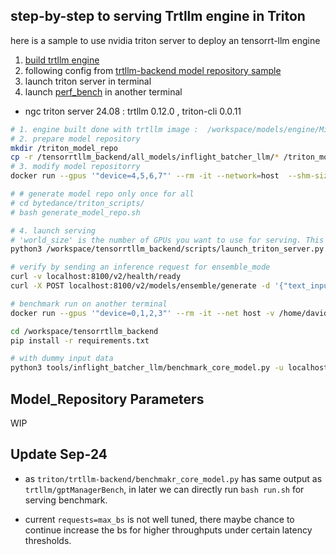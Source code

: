 

## step-by-step to serving Trtllm engine in Triton 


here is a sample to use nvidia triton server to deploy an tensorrt-llm engine

1. [build trtllm engine](./engine_build.sh)
2. following config from [trtllm-backend model repository sample](https://github.com/triton-inference-server/tensorrtllm_backend)
3. launch triton server in terminal
4. launch [perf_bench](https://github.com/triton-inference-server/tensorrtllm_backend/blob/main/tools/inflight_batcher_llm/benchmark_core_model.py) in another terminal 


* ngc triton server 24.08 :  trtllm 0.12.0 ,  triton-cli 0.0.11 


```sh
# 1. engine built done with trtllm image :  /workspace/models/engine/Mixtral-8x22B-v0.1 
# 2. prepare model repository
mkdir /triton_model_repo
cp -r /tensorrtllm_backend/all_models/inflight_batcher_llm/* /triton_model_repo/
# 3. modify model repositorry 
docker run --gpus '"device=4,5,6,7"' --rm -it --network=host  --shm-size 32g  -v /home/david/nvtriton:/workspace/ -v /data/models/:/workspace/models/  -w /workspace  nvcr.io/nvidia/tritonserver:24.08-trtllm-python-py3 

# # generate model repo only once for all 
# cd bytedance/triton_scripts/
# bash generate_model_repo.sh 

# 4. launch serving 
# 'world_size' is the number of GPUs you want to use for serving. This should be aligned with the number of GPUs used to build the TensorRT-LLM engine.
python3 /workspace/tensorrtllm_backend/scripts/launch_triton_server.py --world_size=4 --grpc_port 8101  --http_port 8100 --metrics_port 8102 --model_repo=/workspace/models/triton_model_repo/

# verify by sending an inference request for ensemble_mode 
curl -v localhost:8100/v2/health/ready
curl -X POST localhost:8100/v2/models/ensemble/generate -d '{"text_input": "What is machine learning?", "max_tokens": 20, "bad_words": "", "stop_words": ""}'

# benchmark run on another terminal 
docker run --gpus '"device=0,1,2,3"' --rm -it --net host -v /home/david/nvtriton:/workspace -v /data/models/:/workspace/models/  nvcr.io/nvidia/tritonserver:24.08-py3-sdk

cd /workspace/tensorrtllm_backend 
pip install -r requirements.txt 

# with dummy input data 
python3 tools/inflight_batcher_llm/benchmark_core_model.py -u localhost:8101 -i grpc  --tensorrt-llm-model-name tensorrt_llm --num-requests 18  --max-input-len 16000 token-norm-dist --input-mean 16000 --input-stdev 0 --output-mean 200 --output-stdev 0
``` 


## Model_Repository Parameters 

WIP



## Update Sep-24

* as `triton/trtllm-backend/benchmakr_core_model.py` has same output as `trtllm/gptManagerBench`, in later we can directly run `bash run.sh` for serving benchmark.

* current `requests=max_bs` is not well tuned, there maybe chance to continue increase the bs for higher throughputs under certain latency thresholds.


